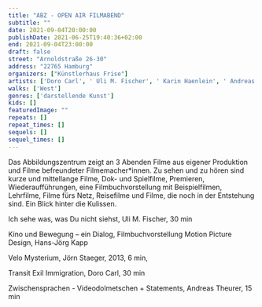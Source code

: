 ```yaml
---
title: "ABZ - OPEN AIR FILMABEND"
subtitle: ""
date: 2021-09-04T20:00:00
publishDate: 2021-06-25T19:40:36+02:00
end: 2021-09-04T23:00:00
draft: false
street: "Arnoldstraße 26-30"
address: "22765 Hamburg"
organizers: ["Künstlerhaus Frise"]
artists: ['Doro Carl', ' Uli M. Fischer', ' Karin Haenlein', ' Andreas Lang', ' Gabriele Schwark', '  Jörn Staeger', '\n']
walks: ['West']
genres: ['darstellende Kunst']
kids: []
featuredImage: ""
repeats: []
repeat_times: []
sequels: []
sequel_times: []
---
```


Das Abbildungszentrum zeigt an 3 Abenden Filme aus eigener Produktion und Filme befreundeter Filmemacher\*innen. Zu sehen und zu hören sind kurze und mittellange Filme, Dok- und Spielfilme, Premieren, Wiederaufführungen, eine Filmbuchvorstellung mit Beispielfilmen, Lehrfilme, Filme fürs Netz, Reisefilme und Filme, die noch in der Entstehung sind. Ein Blick hinter die Kulissen.

Ich sehe was, was Du nicht siehst, Uli M. Fischer, 30 min 

Kino und Bewegung – ein Dialog, Filmbuchvorstellung Motion Picture Design, Hans-Jörg Kapp 

Velo Mysterium, Jörn Staeger, 2013, 6 min,

Transit Exil Immigration, Doro Carl, 30 min

Zwischensprachen - Videodolmetschen + Statements, Andreas Theurer, 15 min